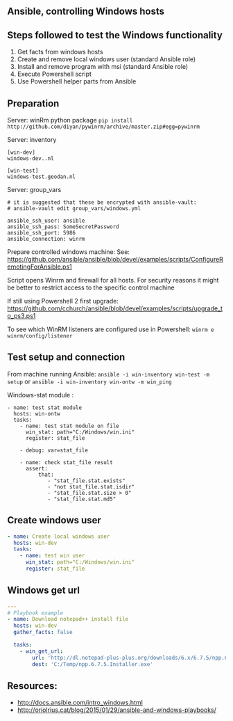Ansible, controlling Windows hosts
----------------------------------

Steps followed to test the Windows functionality
--------------------

1. Get facts from windows hosts
2. Create and remove local windows user (standard Ansible role)
3. Install and remove program with msi (standard Ansible role)
4. Execute Powershell script
5. Use Powershell helper parts from Ansible

Preparation
------------

Server: winRm python package
`pip install http://github.com/diyan/pywinrm/archive/master.zip#egg=pywinrm`

Server: inventory

```
[win-dev]
windows-dev..nl

[win-test]
windows-test.geodan.nl
```

Server: group_vars
```
# it is suggested that these be encrypted with ansible-vault:
# ansible-vault edit group_vars/windows.yml

ansible_ssh_user: ansible
ansible_ssh_pass: SomeSecretPassword
ansible_ssh_port: 5986
ansible_connection: winrm
```

Prepare controlled windows machine:
See:  https://github.com/ansible/ansible/blob/devel/examples/scripts/ConfigureRemotingForAnsible.ps1

Script opens Winrm and firewall for all hosts. For security reasons it might be better to restrict access to the specific control machine

If still using Powershell 2 first upgrade: https://github.com/cchurch/ansible/blob/devel/examples/scripts/upgrade_to_ps3.ps1

To see which WinRM listeners are configured use in Powershell:  `winrm e winrm/config/listener`

Test setup and connection
-------------------------

From machine running Ansible:  `ansible -i win-inventory win-test -m setup` or `ansible -i win-inventory win-ontw -m win_ping`

Windows-stat module :

```
- name: test stat module
  hosts: win-ontw
  tasks:
    - name: test stat module on file
      win_stat: path="C:/Windows/win.ini"
      register: stat_file

    - debug: var=stat_file

    - name: check stat_file result
      assert:
          that:
             - "stat_file.stat.exists"
             - "not stat_file.stat.isdir"
             - "stat_file.stat.size > 0"
             - "stat_file.stat.md5"
```

Create windows user 
-------------------

```yml
- name: Create local windows user
  hosts: win-dev
  tasks:
    - name: test win user 
      win_stat: path="C:/Windows/win.ini"
      register: stat_file
```

Windows get url 
---------------

```yml
---
# Playbook example
- name: Download notepad++ install file
  hosts: win-dev
  gather_facts: false

  tasks:
    - win_get_url:
        url: 'http://dl.notepad-plus-plus.org/downloads/6.x/6.7.5/npp.6.7.5.Installer.exe'
        dest: 'C:/Temp/npp.6.7.5.Installer.exe'
```



Resources:
----------

- http://docs.ansible.com/intro_windows.html
- http://oriolrius.cat/blog/2015/01/29/ansible-and-windows-playbooks/
